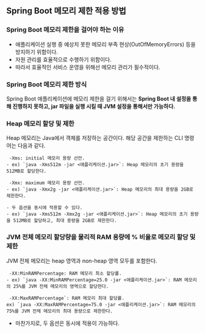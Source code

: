 ## Spring Boot 메모리 제한 적용 방법

### Spring Boot 메모리 제한을 걸어야 하는 이유

- 애플리케이션 실행 중 예상치 못한 메모리 부족 현상(OutOfMemoryErrors) 등을 방지하기 위함이다.
- 자원 관리를 효율적으로 수행하기 위함이다.
- 따라서 효율적인 서비스 운영을 위해선 메모리 관리가 필수적이다.

### Spring Boot 메모리 제한 방식

Spring Boot 애플리케이션에 메모리 제한을 걸기 위해서는 **Spring Boot 내 설정을 통해 진행하지 못하고, jar 파일을 실행 시킬 때 JVM 설정을 통해서만 가능하다.** 

### Heap 메모리 할당 및 제한

Heap 메모리는 Java에서 객체를 저장하는 공간이다. 해당 공간을 제한하는 CLI 명령어는 다음과 같다.
```
 -Xms: initial 메모리 용량 선언.
- ex) `java -Xms512m -jar <애플리케이션.jar>`: Heap 메모리의 초기 용량을 512MB로 할당한다.
```

```
 -Xmx: maximum 메모리 용량 선언.
- ex) `java -Xmx2g -jar <애플리케이션.jar>`: Heap 메모리의 최대 용량을 2GB로 제한한다.
```

```
- 두 옵션을 동시에 적용할 수 있다.
- ex) `java -Xms512m -Xmx2g -jar <애플리케이션.jar>`: Heap 메모리의 초기 용량을 512MB로 할당하고, 최대 용량을 2GB로 제한한다.
```

### JVM 전체 메모리 할당량을 물리적 RAM 용량에 % 비율로 메모리 할당 및 제한

JVM 전체 메모리는 heap 영역과 non-heap 영역 모두를 포함한다.  
```
 -XX:MinRAMPercentage: RAM 메모리 최소 할당률.
- ex) `java -XX:MinRAMPercentage=25.0 -jar <애플리케이션.jar>`: RAM 메모리의 25%를 JVM 전체 메모리의 영역으로 할당한다.
```
```
 -XX:MaxRAMPercentage`: RAM 메모리 최대 할당률.
ex) `java -XX:MaxRAMPercentage=75.0 -jar <애플리케이션.jar>`: RAM 메모리의 75%를 JVM 전체 메모리의 최대 용량으로 제한한다.
```


- 마찬가지로, 두 옵션은 동시에 적용이 가능하다.
